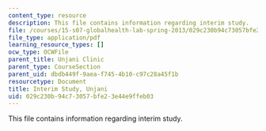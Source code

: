 ```yaml
---
content_type: resource
description: This file contains information regarding interim study.
file: /courses/15-s07-globalhealth-lab-spring-2013/029c230b94c73057bfe23e44e9ffeb03_MIT15_S07S13_inter_stu_unj.pdf
file_type: application/pdf
learning_resource_types: []
ocw_type: OCWFile
parent_title: Unjani Clinic
parent_type: CourseSection
parent_uid: dbdb449f-9aea-f745-4b10-c97c28a45f1b
resourcetype: Document
title: Interim Study, Unjani
uid: 029c230b-94c7-3057-bfe2-3e44e9ffeb03
---
```

This file contains information regarding interim study.

